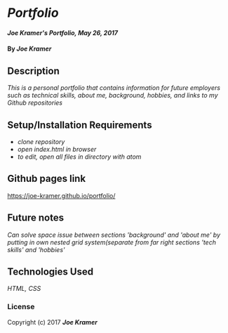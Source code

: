 # _Portfolio_

#### _Joe Kramer's Portfolio, May 26, 2017_

#### By _**Joe Kramer**_

## Description

_This is a personal portfolio that contains information for future employers such as technical skills, about me, background, hobbies, and links to my Github repositories_

## Setup/Installation Requirements

* _clone repository_
* _open index.html in browser_
* _to edit, open all files in directory with atom_

## Github pages link

https://joe-kramer.github.io/portfolio/

## Future notes

_Can solve space issue between sections 'background' and 'about me' by putting in own nested grid system(separate from far right sections 'tech skills' and 'hobbies'_

## Technologies Used

_HTML, CSS_

### License

Copyright (c) 2017 **_Joe Kramer_**
